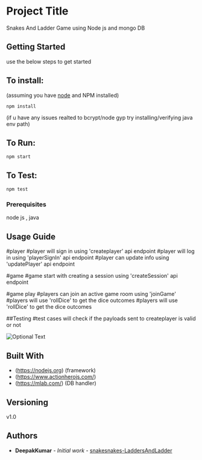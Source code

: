 # Project Title

Snakes And Ladder Game using Node js and mongo DB  

## Getting Started

use the below steps to get started

## To install:

(assuming you have [node](http://nodejs.org/) and NPM installed)

`npm install`

(if u have any issues realted to bcrypt/node gyp try installing/verifying java env path)

## To Run:

`npm start`

## To Test:

`npm test`

### Prerequisites

node js , java

## Usage Guide

#player
#player will sign in using 'createplayer' api endpoint
#player will log in using 'playerSignIn' api endpoint
#player can update info using 'updatePlayer' api endpoint

#game
#game start with creating a session using 'createSession' api endpoint

#game play
#players can join an active game room using 'joinGame'
#players will use 'rollDice' to get the dice outcomes
#players will use 'rollDice' to get the dice outcomes

##Testing
#test cases will check if the payloads sent to createplayer is valid or not

![Optional Text](../master/public/architecture.png)

## Built With

- (https://nodejs.org) (framework)
- (https://www.actionherojs.com/)
- (https://mlab.com/) (DB handler)

## Versioning

v1.0

## Authors

- **DeepakKumar** - _Initial work_ - [snakesnakes-LaddersAndLadder](https://github.com/deepakkumar98355/snakes-Ladder)
